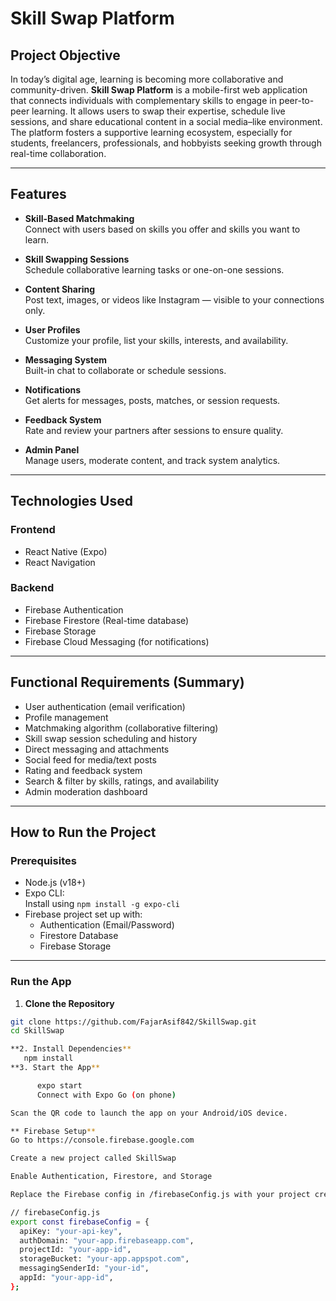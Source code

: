 # Skill Swap Platform

##  Project Objective

In today’s digital age, learning is becoming more collaborative and community-driven. **Skill Swap Platform** is a mobile-first web application that connects individuals with complementary skills to engage in peer-to-peer learning. It allows users to swap their expertise, schedule live sessions, and share educational content in a social media–like environment. The platform fosters a supportive learning ecosystem, especially for students, freelancers, professionals, and hobbyists seeking growth through real-time collaboration.

---

##  Features

-  **Skill-Based Matchmaking**  
  Connect with users based on skills you offer and skills you want to learn.

-  **Skill Swapping Sessions**  
  Schedule collaborative learning tasks or one-on-one sessions.

-  **Content Sharing**  
  Post text, images, or videos like Instagram — visible to your connections only.

- **User Profiles**  
  Customize your profile, list your skills, interests, and availability.

-  **Messaging System**  
  Built-in chat to collaborate or schedule sessions.

-  **Notifications**  
  Get alerts for messages, posts, matches, or session requests.

-  **Feedback System**  
  Rate and review your partners after sessions to ensure quality.

-  **Admin Panel**  
  Manage users, moderate content, and track system analytics.

---

## Technologies Used

###  Frontend
- React Native (Expo)
- React Navigation
  
###  Backend
- Firebase Authentication
- Firebase Firestore (Real-time database)
- Firebase Storage
- Firebase Cloud Messaging (for notifications)

---

##  Functional Requirements (Summary)

- User authentication (email verification)
- Profile management
- Matchmaking algorithm (collaborative filtering)
- Skill swap session scheduling and history
- Direct messaging and attachments
- Social feed for media/text posts
- Rating and feedback system
- Search & filter by skills, ratings, and availability
- Admin moderation dashboard

---

## How to Run the Project

###  Prerequisites
- Node.js (v18+)
- Expo CLI:  
  Install using `npm install -g expo-cli`
- Firebase project set up with:
  - Authentication (Email/Password)
  - Firestore Database
  - Firebase Storage

---

###  Run the App

1. **Clone the Repository**

```bash
git clone https://github.com/FajarAsif842/SkillSwap.git
cd SkillSwap

**2. Install Dependencies**
   npm install
**3. Start the App**

      expo start
      Connect with Expo Go (on phone)

Scan the QR code to launch the app on your Android/iOS device.

** Firebase Setup**
Go to https://console.firebase.google.com

Create a new project called SkillSwap

Enable Authentication, Firestore, and Storage

Replace the Firebase config in /firebaseConfig.js with your project credentials

// firebaseConfig.js
export const firebaseConfig = {
  apiKey: "your-api-key",
  authDomain: "your-app.firebaseapp.com",
  projectId: "your-app-id",
  storageBucket: "your-app.appspot.com",
  messagingSenderId: "your-id",
  appId: "your-app-id",
};


